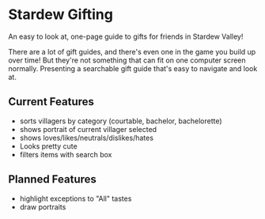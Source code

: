 # Stardew Gifting
An easy to look at, one-page guide to gifts for friends in Stardew Valley!

There are a lot of gift guides, and there's even one in the game you build up over time! But they're not something that can fit on one computer screen normally. Presenting a searchable gift guide that's easy to navigate and look at. 

## Current Features
- sorts villagers by category (courtable, bachelor, bachelorette)
- shows portrait of current villager selected
- shows loves/likes/neutrals/dislikes/hates
- Looks pretty cute
- filters items with search box

## Planned Features
- highlight exceptions to "All" tastes
- draw portraits